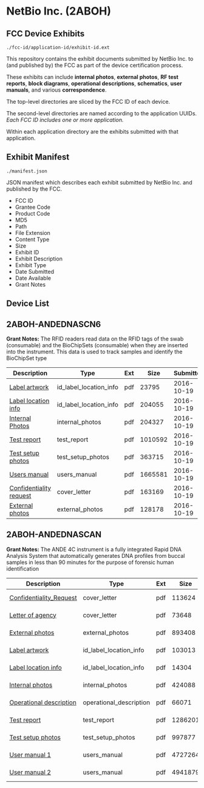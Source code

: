 # NetBio Inc. (2ABOH)
## FCC Device Exhibits

```
./fcc-id/application-id/exhibit-id.ext
```

This repository contains the exhibit documents submitted by NetBio Inc. to (and published by) the FCC as part of the device certification process.

These exhibits can include **internal photos**, **external photos**, **RF test reports**, **block diagrams**, **operational descriptions**, **schematics**, **user manuals**, and various **correspondence**.

The top-level directories are sliced by the FCC ID of each device.

The second-level directories are named according to the application UUIDs. *Each FCC ID includes one or more application.*

Within each application directory are the exhibits submitted with that application. 

## Exhibit Manifest

```
./manifest.json
```

JSON manifest which describes each exhibit submitted by NetBio Inc. and published by the FCC.

- FCC ID
- Grantee Code
- Product Code
- MD5
- Path
- File Extension
- Content Type
- Size
- Exhibit ID
- Exhibit Description
- Exhibit Type
- Date Submitted
- Date Available
- Grant Notes

## Device List
## 2ABOH-ANDEDNASCN6
**Grant Notes:** The RFID readers read data on the RFID tags of the swab (consumable) and the BioChipSets (consumable) when they are inserted into the instrument. This data is used to track samples and identify the BioChipSet type

| Description | Type | Ext | Size | Submitted | Available |
| ----------- | ---- | --- | ---- | --------- | --------- |
| [Label artwork](2ABOH-ANDEDNASCN6/13033bd04c695fb121a851e2e8606f68/3168457.pdf) | id_label_location_info | pdf | 23795 | 2016-10-19 | 2016-10-19 |
| [Label location info](2ABOH-ANDEDNASCN6/13033bd04c695fb121a851e2e8606f68/3168458.pdf) | id_label_location_info | pdf | 204055 | 2016-10-19 | 2016-10-19 |
| [Internal Photos](2ABOH-ANDEDNASCN6/13033bd04c695fb121a851e2e8606f68/3168456.pdf) | internal_photos | pdf | 204327 | 2016-10-19 | 2016-12-05 |
| [Test report](2ABOH-ANDEDNASCN6/13033bd04c695fb121a851e2e8606f68/3168459.pdf) | test_report | pdf | 1010592 | 2016-10-19 | 2016-10-19 |
| [Test setup photos](2ABOH-ANDEDNASCN6/13033bd04c695fb121a851e2e8606f68/3168460.pdf) | test_setup_photos | pdf | 363715 | 2016-10-19 | 2016-10-19 |
| [Users manual](2ABOH-ANDEDNASCN6/13033bd04c695fb121a851e2e8606f68/3168461.pdf) | users_manual | pdf | 1665581 | 2016-10-19 | 2016-10-19 |
| [Confidentiality request](2ABOH-ANDEDNASCN6/13033bd04c695fb121a851e2e8606f68/3168454.pdf) | cover_letter | pdf | 163169 | 2016-10-19 | 2016-10-19 |
| [External photos](2ABOH-ANDEDNASCN6/13033bd04c695fb121a851e2e8606f68/3168455.pdf) | external_photos | pdf | 128178 | 2016-10-19 | 2016-12-05 |
## 2ABOH-ANDEDNASCAN
**Grant Notes:** The ANDE 4C instrument is a fully integrated Rapid DNA Analysis System that automatically generates DNA profiles from buccal samples in less than 90 minutes for the purpose of forensic human identification

| Description | Type | Ext | Size | Submitted | Available |
| ----------- | ---- | --- | ---- | --------- | --------- |
| [Confidentiality_Request](2ABOH-ANDEDNASCAN/cc6ee144bbb37795af769c2d0dbd7a62/2965500.pdf) | cover_letter | pdf | 113624 | 2016-04-21 | 2016-04-21 |
| [Letter of agency](2ABOH-ANDEDNASCAN/cc6ee144bbb37795af769c2d0dbd7a62/2965505.pdf) | cover_letter | pdf | 73648 | 2016-04-21 | 2016-04-21 |
| [External photos](2ABOH-ANDEDNASCAN/cc6ee144bbb37795af769c2d0dbd7a62/2965501.pdf) | external_photos | pdf | 893408 | 2016-04-21 | 2016-04-21 |
| [Label artwork](2ABOH-ANDEDNASCAN/cc6ee144bbb37795af769c2d0dbd7a62/2965503.pdf) | id_label_location_info | pdf | 103013 | 2016-04-21 | 2016-04-21 |
| [Label location info](2ABOH-ANDEDNASCAN/cc6ee144bbb37795af769c2d0dbd7a62/2965504.pdf) | id_label_location_info | pdf | 14304 | 2016-04-21 | 2016-04-21 |
| [Internal photos](2ABOH-ANDEDNASCAN/cc6ee144bbb37795af769c2d0dbd7a62/2965502.pdf) | internal_photos | pdf | 424088 | 2016-04-21 | 2016-04-21 |
| [Operational description](2ABOH-ANDEDNASCAN/cc6ee144bbb37795af769c2d0dbd7a62/2965509.pdf) | operational_description | pdf | 66071 | 2016-04-21 | 2016-04-21 |
| [Test report](2ABOH-ANDEDNASCAN/cc6ee144bbb37795af769c2d0dbd7a62/2965506.pdf) | test_report | pdf | 1286201 | 2016-04-21 | 2016-04-21 |
| [Test setup photos](2ABOH-ANDEDNASCAN/cc6ee144bbb37795af769c2d0dbd7a62/2965507.pdf) | test_setup_photos | pdf | 997877 | 2016-04-21 | 2016-04-21 |
| [User manual 1](2ABOH-ANDEDNASCAN/cc6ee144bbb37795af769c2d0dbd7a62/2965508.pdf) | users_manual | pdf | 4727264 | 2016-04-21 | 2016-04-21 |
| [User manual 2](2ABOH-ANDEDNASCAN/cc6ee144bbb37795af769c2d0dbd7a62/2965510.pdf) | users_manual | pdf | 4941879 | 2016-04-21 | 2016-04-21 |
